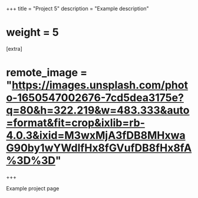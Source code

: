 +++
title = "Project 5"
description = "Example description" 
# weight = 5

[extra]
# remote_image = "https://images.unsplash.com/photo-1650547002676-7cd5dea3175e?q=80&h=322.219&w=483.333&auto=format&fit=crop&ixlib=rb-4.0.3&ixid=M3wxMjA3fDB8MHxwaG90by1wYWdlfHx8fGVufDB8fHx8fA%3D%3D"
+++

Example project page
